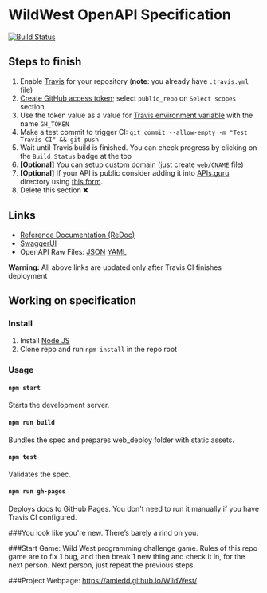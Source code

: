 # WildWest OpenAPI Specification
[![Build Status](https://travis-ci.com/AmieDD/WildWest.svg?branch=master)](https://travis-ci.com/AmieDD/WildWest)
## Steps to finish

1. Enable [Travis](https://docs.travis-ci.com/user/getting-started/#To-get-started-with-Travis-CI%3A) for your repository (**note**: you already have `.travis.yml` file)
1. [Create GitHub access token](https://help.github.com/articles/creating-an-access-token-for-command-line-use/); select `public_repo` on `Select scopes` section.
1. Use the token value as a value for [Travis environment variable](https://docs.travis-ci.com/user/environment-variables/#Defining-Variables-in-Repository-Settings) with the name `GH_TOKEN`
1. Make a test commit to trigger CI: `git commit --allow-empty -m "Test Travis CI" && git push`
1. Wait until Travis build is finished. You can check progress by clicking on the `Build Status` badge at the top
1. **[Optional]** You can setup [custom domain](https://help.github.com/articles/using-a-custom-domain-with-github-pages/) (just create `web/CNAME` file)
1. **[Optional]** If your API is public consider adding it into [APIs.guru](https://APIs.guru) directory using [this form](https://apis.guru/add-api/).
1. Delete this section ❌

## Links

- [Reference Documentation (ReDoc)](https://amiedd.github.io/WildWest/)
- [SwaggerUI](https://amiedd.github.io/WildWest/swagger-ui/)
- OpenAPI Raw Files: [JSON](https://amiedd.github.io/WildWest/openapi.json) [YAML](https://amiedd.github.io/WildWest/openapi.yaml)

**Warning:** All above links are updated only after Travis CI finishes deployment

## Working on specification
### Install

1. Install [Node JS](https://nodejs.org/)
2. Clone repo and run `npm install` in the repo root

### Usage

#### `npm start`
Starts the development server.

#### `npm run build`
Bundles the spec and prepares web_deploy folder with static assets.

#### `npm test`
Validates the spec.

#### `npm run gh-pages`
Deploys docs to GitHub Pages. You don't need to run it manually if you have Travis CI configured.

###You look like you're new. There’s barely a rind on you.

###Start Game: Wild West programming challenge game. Rules of this repo game are to fix 1 bug, and then break 1 new thing and check it in, for the next person. Next person, just repeat the previous steps.

###Project Webpage: https://amiedd.github.io/WildWest/
